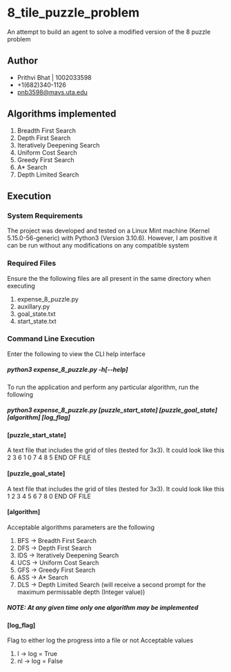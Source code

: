 # 8_tile_puzzle_problem
An attempt to build an agent to solve a modified version of the 8 puzzle problem

## Author
* Prithvi Bhat | 1002033598
* +1(682)340-1126
* pnb3598@mavs.uta.edu


## Algorithms implemented
1. Breadth First Search
2. Depth First Search
3. Iteratively Deepening Search
4. Uniform Cost Search
5. Greedy First Search
6. A* Search
7. Depth Limited Search

## Execution
### System Requirements
The project was developed and tested on a Linux Mint machine (Kernel 5.15.0-56-generic) with Python3 (Version 3.10.6).
However, I am positive it can be run without any modifications on any compatible system
### Required Files
Ensure the the following files are all present in the same directory when executing
1. expense_8_puzzle.py
2. auxillary.py
3. goal_state.txt
4. start_state.txt
### Command Line Execution
Enter the following to view the CLI help interface
##### python3 expense_8_puzzle.py -h[--help]

To run the application and perform any particular algorithm, run the following
##### python3 expense_8_puzzle.py [puzzle_start_state] [puzzle_goal_state] [algorithm] [log_flag]
#### [puzzle_start_state]
A text file that includes the grid of tiles (tested for 3x3). It could look like this
2 3 6
1 0 7
4 8 5
END OF FILE
#### [puzzle_goal_state]
A text file that includes the grid of tiles (tested for 3x3). It could look like this
1 2 3
4 5 6
7 8 0
END OF FILE

#### [algorithm]
Acceptable algorithms parameters are the following
1. BFS -> Breadth First Search
2. DFS -> Depth First Search
3. IDS -> Iteratively Deepening Search
4. UCS -> Uniform Cost Search
5. GFS -> Greedy First Search
6. ASS -> A* Search
7. DLS -> Depth Limited Search (will receive a second prompt for the maximum permissable depth (Integer value))

##### NOTE: At any given time only one algorithm may be implemented

#### [log_flag]
Flag to either log the progress into a file or not
Acceptable values
1. l -> log = True
2. nl -> log = False